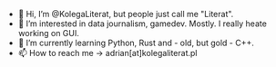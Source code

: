 - 👋 Hi, I’m @KolegaLiterat, but people just call me "Literat".
- 👀 I’m interested in data journalism, gamedev. Mostly. I really heate working on GUI.
- 🌱 I’m currently learning Python, Rust and - old, but gold - C++.
- 📫 How to reach me -> adrian[at]kolegaliterat.pl

<!---
KolegaLiterat/KolegaLiterat is a ✨ special ✨ repository because its `README.md` (this file) appears on your GitHub profile.
You can click the Preview link to take a look at your changes.
--->
